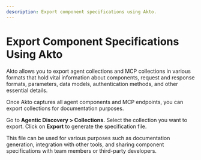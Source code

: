 ```yaml
---
description: Export component specifications using Akto.
---
```


# Export Component Specifications Using Akto

Akto allows you to export agent collections and MCP collections in various formats that hold vital information about components, request and response formats, parameters, data models, authentication methods, and other essential details.

Once Akto captures all agent components and MCP endpoints, you can export collections for documentation purposes.

Go to **Agentic Discovery > Collections.** Select the collection you want to export. Click on **Export** to generate the specification file.

This file can be used for various purposes such as documentation generation, integration with other tools, and sharing component specifications with team members or third-party developers.
